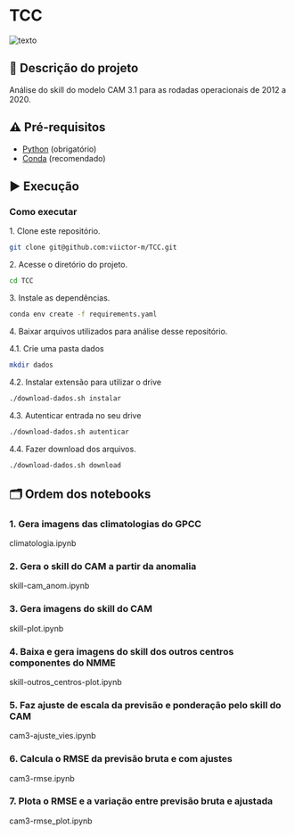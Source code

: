 # TCC

![texto](https://img.shields.io/static/v1?label=linguagem&message=python&color=green&style=flat-square "linguagem")

## :scroll: Descrição do projeto

Análise do skill do modelo CAM 3.1 para as rodadas operacionais de 2012 a 2020.

## :warning: Pré-requisitos

- [Python](https://www.python.org/) (obrigatório)
- [Conda](https://docs.conda.io/en/latest/) (recomendado)

## :arrow_forward: Execução

### Como executar

1\. Clone este repositório.

```bash
git clone git@github.com:viictor-m/TCC.git
```

2\. Acesse o diretório do projeto.

```bash
cd TCC
```

3\. Instale as dependências.

```bash
conda env create -f requirements.yaml
```

4\. Baixar arquivos utilizados para análise desse repositório.

   4.1\. Crie uma pasta dados

```bash
mkdir dados
```

   4.2\. Instalar extensão para utilizar o drive

```bash
./download-dados.sh instalar
```

   4.3\. Autenticar entrada no seu drive

```bash
./download-dados.sh autenticar
```

   4.4\. Fazer download dos arquivos.

```bash
./download-dados.sh download
```

## :card_index_dividers: Ordem dos notebooks

### 1. Gera imagens das climatologias do GPCC

climatologia.ipynb

### 2. Gera o skill do CAM a partir da anomalia

skill-cam_anom.ipynb

### 3. Gera imagens do skill do CAM

skill-plot.ipynb

### 4. Baixa e gera imagens do skill dos outros centros componentes do NMME

skill-outros_centros-plot.ipynb

### 5. Faz ajuste de escala da previsão e ponderação pelo skill do CAM

cam3-ajuste_vies.ipynb

### 6. Calcula o RMSE da previsão bruta e com ajustes

cam3-rmse.ipynb

### 7. Plota o RMSE e a variação entre previsão bruta e ajustada

cam3-rmse_plot.ipynb
